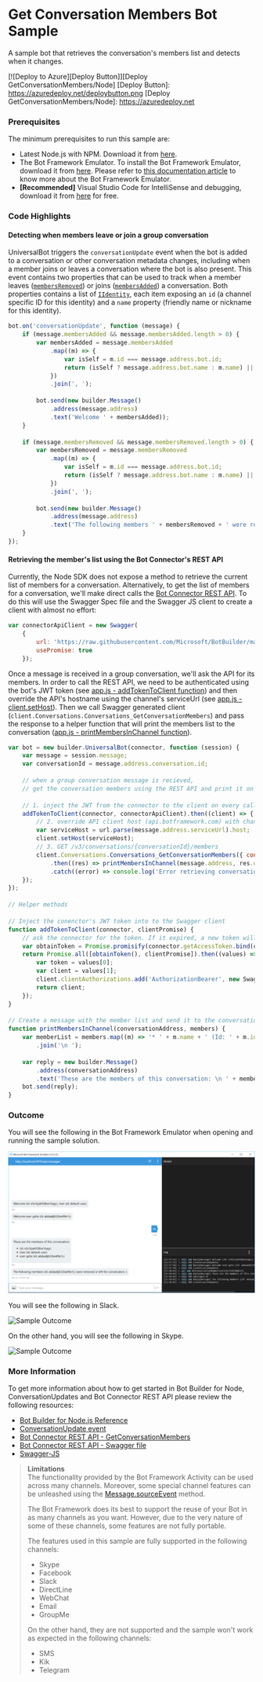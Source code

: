 # Get Conversation Members Bot Sample

A sample bot that retrieves the conversation's members list and detects when it changes.

[![Deploy to Azure][Deploy Button]][Deploy GetConversationMembers/Node]
[Deploy Button]: https://azuredeploy.net/deploybutton.png
[Deploy GetConversationMembers/Node]: https://azuredeploy.net

### Prerequisites

The minimum prerequisites to run this sample are:
* Latest Node.js with NPM. Download it from [here](https://nodejs.org/en/download/).
* The Bot Framework Emulator. To install the Bot Framework Emulator, download it from [here](https://emulator.botframework.com/). Please refer to [this documentation article](https://github.com/microsoft/botframework-emulator/wiki/Getting-Started) to know more about the Bot Framework Emulator.
* **[Recommended]** Visual Studio Code for IntelliSense and debugging, download it from [here](https://code.visualstudio.com/) for free.

### Code Highlights

#### Detecting when members leave or join a group conversation

UniversalBot triggers the `conversationUpdate` event when the bot is added to a conversation or other conversation metadata changes, including when a member joins or leaves a conversation where the bot is also present.
This event contains two properties that can be used to track when a member leaves ([`membersRemoved`](https://docs.botframework.com/en-us/node/builder/chat-reference/interfaces/_botbuilder_d_.iconversationupdate.html#membersremoved)) or joins ([`membersAdded`](https://docs.botframework.com/en-us/node/builder/chat-reference/interfaces/_botbuilder_d_.iconversationupdate.html#membersadded)) a conversation.
Both properties contains a list of [`IIdentity`](https://docs.botframework.com/en-us/node/builder/chat-reference/interfaces/_botbuilder_d_.iidentity.html), each item exposing an `id` (a channel specific ID for this identity) and a `name` property (friendly name or nickname for this identity).

````JavaScript
bot.on('conversationUpdate', function (message) {
    if (message.membersAdded && message.membersAdded.length > 0) {
        var membersAdded = message.membersAdded
            .map((m) => {
                var isSelf = m.id === message.address.bot.id;
                return (isSelf ? message.address.bot.name : m.name) || '' + ' (Id: ' + m.id + ')';
            })
            .join(', ');

        bot.send(new builder.Message()
            .address(message.address)
            .text('Welcome ' + membersAdded));
    }

    if (message.membersRemoved && message.membersRemoved.length > 0) {
        var membersRemoved = message.membersRemoved
            .map((m) => {
                var isSelf = m.id === message.address.bot.id;
                return (isSelf ? message.address.bot.name : m.name) || '' + ' (Id: ' + m.id + ')';
            })
            .join(', ');

        bot.send(new builder.Message()
            .address(message.address)
            .text('The following members ' + membersRemoved + ' were removed or left the conversation :('));
    }
});
````

#### Retrieving the member's list using the Bot Connector's REST API

Currently, the Node SDK does not expose a method to retrieve the current list of members for a conversation. Alternatively, to get the list of members for a conversation, we'll make direct calls the [Bot Connector REST API](https://docs.botframework.com/en-us/restapi/connector/#!/Conversations/Conversations_GetConversationMembers).
To do this will use the Swagger Spec file and the Swagger JS client to create a client with almost no effort:  

````JavaScript
var connectorApiClient = new Swagger(
    {
        url: 'https://raw.githubusercontent.com/Microsoft/BotBuilder/master/CSharp/Library/Microsoft.Bot.Connector/Swagger/ConnectorAPI.json',
        usePromise: true
    });
````

Once a message is received in a group conversation, we'll ask the API for its members. In order to call the REST API, we need to be authenticated using the bot's JWT token (see [app.js - addTokenToClient function](app.js#L79-89)) and then override the API's hostname using the channel's serviceUrl (see [app.js - client.setHost](app.js#L39-L41)).
Then we call Swagger generated client (`client.Conversations.Conversations_GetConversationMembers`) and pass the response to a helper function that will print the members list to the conversation ([app.js - printMembersInChannel function](app.js#L91-L102)).

````JavaScript
var bot = new builder.UniversalBot(connector, function (session) {
    var message = session.message;
    var conversationId = message.address.conversation.id;

    // when a group conversation message is recieved,
    // get the conversation members using the REST API and print it on the conversation.

    // 1. inject the JWT from the connector to the client on every call
    addTokenToClient(connector, connectorApiClient).then((client) => {
        // 2. override API client host (api.botframework.com) with channel's serviceHost (e.g.: slack.botframework.com)
        var serviceHost = url.parse(message.address.serviceUrl).host;
        client.setHost(serviceHost);
        // 3. GET /v3/conversations/{conversationId}/members
        client.Conversations.Conversations_GetConversationMembers({ conversationId: conversationId })
            .then((res) => printMembersInChannel(message.address, res.obj))
            .catch((error) => console.log('Error retrieving conversation members: ' + error.statusText));
    });
});

// Helper methods

// Inject the conenctor's JWT token into to the Swagger client
function addTokenToClient(connector, clientPromise) {
    // ask the connector for the token. If it expired, a new token will be requested to the API
    var obtainToken = Promise.promisify(connector.getAccessToken.bind(connector));
    return Promise.all([obtainToken(), clientPromise]).then((values) => {
        var token = values[0];
        var client = values[1];
        client.clientAuthorizations.add('AuthorizationBearer', new Swagger.ApiKeyAuthorization('Authorization', 'Bearer ' + token, 'header'));
        return client;
    });
}

// Create a message with the member list and send it to the conversationAddress
function printMembersInChannel(conversationAddress, members) {
    var memberList = members.map((m) => '* ' + m.name + ' (Id: ' + m.id + ')')
        .join('\n ');

    var reply = new builder.Message()
        .address(conversationAddress)
        .text('These are the members of this conversation: \n ' + memberList);
    bot.send(reply);
}
````

### Outcome

You will see the following in the Bot Framework Emulator when opening and running the sample solution.

![Sample Outcome](images/outcome-emulator.png)

You will see the following in Slack.

![Sample Outcome](images/outcome-slack.png)

On the other hand, you will see the following in Skype.

![Sample Outcome](images/outcome-skype.png)

### More Information

To get more information about how to get started in Bot Builder for Node, ConversationUpdates and Bot Connector REST API please review the following resources:
* [Bot Builder for Node.js Reference](https://docs.botframework.com/en-us/node/builder/overview/#navtitle)
* [ConversationUpdate event](https://docs.botframework.com/en-us/node/builder/chat-reference/interfaces/_botbuilder_d_.iconversationupdate.html)
* [Bot Connector REST API - GetConversationMembers](https://docs.botframework.com/en-us/restapi/connector/#!/Conversations/Conversations_GetConversationMembers)
* [Bot Connector REST API - Swagger file](https://raw.githubusercontent.com/Microsoft/BotBuilder/master/CSharp/Library/Microsoft.Bot.Connector/Swagger/ConnectorAPI.json)
* [Swagger-JS](https://github.com/swagger-api/swagger-js)

> **Limitations**  
> The functionality provided by the Bot Framework Activity can be used across many channels. Moreover, some special channel features can be unleashed using the [Message.sourceEvent](https://docs.botframework.com/en-us/node/builder/chat-reference/classes/_botbuilder_d_.message.html#sourceevent) method.
> 
> The Bot Framework does its best to support the reuse of your Bot in as many channels as you want. However, due to the very nature of some of these channels, some features are not fully portable.
> 
> The features used in this sample are fully supported in the following channels:
> - Skype
> - Facebook
> - Slack
> - DirectLine
> - WebChat
> - Email
> - GroupMe
> 
> On the other hand, they are not supported and the sample won't work as expected in the following channels:
> - SMS
> - Kik
> - Telegram
